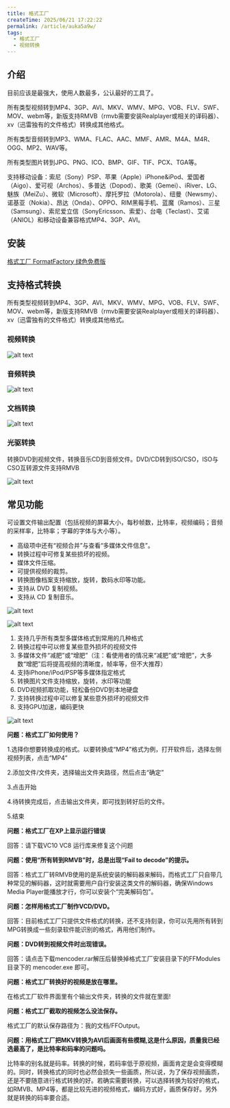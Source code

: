 ```yaml
---
title: 格式工厂
createTime: 2025/06/21 17:22:22
permalink: /article/auka5a9w/
tags:
  - 格式工厂
  - 视频转换
---
```


## 介绍

目前应该是最强大，使用人数最多，公认最好的工具了。

所有类型视频转到MP4、3GP、AVI、MKV、WMV、MPG、VOB、FLV、SWF、MOV、webm等，新版支持RMVB（rmvb需要安装Realplayer或相关的译码器）、xv（迅雷独有的文件格式）转换成其他格式。

所有类型音频转到MP3、WMA、FLAC、AAC、MMF、AMR、M4A、M4R、OGG、MP2、WAV等。

所有类型图片转到JPG、PNG、ICO、BMP、GIF、TIF、PCX、TGA等。

支持移动设备：索尼（Sony）PSP、苹果（Apple）iPhone&iPod、爱国者（Aigo）、爱可视（Archos）、多普达（Dopod）、歌美（Gemei）、iRiver、LG、魅族（MeiZu）、微软（Microsoft）、摩托罗拉（Motorola）、纽曼（Newsmy）、诺基亚（Nokia）、昂达（Onda）、OPPO、RIM黑莓手机、蓝魔（Ramos）、三星（Samsung）、索尼爱立信（SonyEricsson、索爱）、台电（Teclast）、艾诺（ANIOL）和移动设备兼容格式MP4、3GP、AVI。


## 安装

[格式工厂 FormatFactory 绿色免费版](https://pan.quark.cn/s/02ce8826b668)

## 支持格式转换

所有类型视频转到MP4、3GP、AVI、MKV、WMV、MPG、VOB、FLV、SWF、MOV、webm等，新版支持RMVB（rmvb需要安装Realplayer或相关的译码器）、xv（迅雷独有的文件格式）转换成其他格式。

### 视频转换

![alt text](2.png)

### 音频转换

![alt text](3.png)

### 文档转换

![alt text](4.png)

### 光驱转换

转换DVD到视频文件，转换音乐CD到音频文件。DVD/CD转到ISO/CSO，ISO与CSO互转源文件支持RMVB

![alt text](5.png)


## 常见功能

可设置文件输出配置（包括视频的屏幕大小，每秒帧数，比特率，视频编码；音频的采样率，比特率；字幕的字体与大小等）。

- 高级项中还有“视频合并”与查看“多媒体文件信息”。
- 转换过程中可修复某些损坏的视频。
- 媒体文件压缩。
- 可提供视频的裁剪。
- 转换图像档案支持缩放，旋转，数码水印等功能。
- 支持从 DVD 复制视频。
- 支持从 CD 复制音乐。

![alt text](6.png)

![alt text](7.png)


1. 支持几乎所有类型多媒体格式到常用的几种格式
2. 转换过程中可以修复某些意外损坏的视频文件
3. 多媒体文件“减肥”或“增肥”（注：看使用者的情况来“减肥”或“增肥”，大多数“增肥”后将提高视频的清晰度，帧率等，但不大推荐）
4. 支持iPhone/iPod/PSP等多媒体指定格式
5. 转换图片文件支持缩放，旋转，水印等功能
6. DVD视频抓取功能，轻松备份DVD到本地硬盘
7. 支持转换过程中可以修复某些意外损坏的视频文件
8. 支持GPU加速，编码更快


![alt text](8.png)


**问题：格式工厂如何使用？**

1.选择你想要转换成的格式。以要转换成“MP4”格式为例，打开软件后，选择左侧视频列表，点击“MP4”

2.添加文件/文件夹，选择输出文件夹路径，然后点击“确定”

3.点击开始

4.待转换完成后，点击输出文件夹，即可找到转好后的文件。

5.结束

**问题：格式工厂在XP上显示运行错误**

回答：请下载VC10 VC8 运行库来修复这个问题

**问题：使用“所有转到RMVB”时，总是出现“Fail to decode”的提示。**

回答：格式工厂转RMVB使用的是系统安装的解码器来解码，而格式工厂只自带几种常见的解码器，这时就需要用户自行安装这类文件的解码器，确保Windows Media Player能播放才行，你可以安装个“完美解码包”。

**问题：怎样用格式工厂制作VCD/DVD。**

回答：目前格式工厂只提供文件格式的转换，还不支持刻录，你可以先用所有转到MPG转换成一些刻录软件能识别的格式，再用他们制作。

**问题：DVD转到视频文件时出现错误。**

回答：请点击下载mencoder.rar解压后替换掉格式工厂安装目录下的FFModules目录下的 mencoder.exe
即可。

**问题：格式工厂转换好的视频是放在哪里。**

在格式工厂软件界面里有个输出文件夹，转换的文件就在里面!

**问题：格式工厂截取的视频怎么没法保存。**

格式工厂的默认保存路径为：我的文档/FFOutput。

**问题：用格式工厂把MKV转换为AVI后画面有些模糊,这是什么原因，质量我已经选最高了，是比特率和码率的问题吗。**

比特率的别名就是码率。转换的时候，若码率低于原视频，画面肯定是会变得模糊的。同时，转换格式的同时也必然会损失一些画质，所以说，为了保存视频画质，还是不要随意进行格式转换的好。若确实需要转换，可以选择转换为较好的格式，如RMVB、MP4等，都是比较先进的视频格式，编码方式好，画质保存好。另外就是转换的码率要合适。
